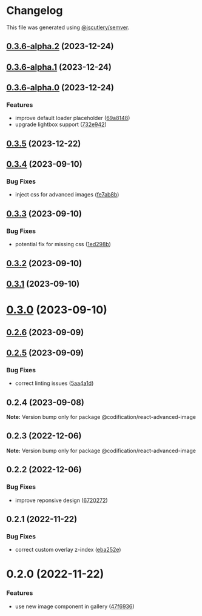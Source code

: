 # Changelog

This file was generated using [@jscutlery/semver](https://github.com/jscutlery/semver).

## [0.3.6-alpha.2](https://github.com/CodificationOrg/cutwater-react/compare/v0.3.6-alpha.1...v0.3.6-alpha.2) (2023-12-24)



## [0.3.6-alpha.1](https://github.com/CodificationOrg/cutwater-react/compare/v0.3.6-alpha.0...v0.3.6-alpha.1) (2023-12-24)



## [0.3.6-alpha.0](https://github.com/CodificationOrg/cutwater-react/compare/v0.3.5...v0.3.6-alpha.0) (2023-12-24)


### Features

* improve default loader placeholder ([69a8148](https://github.com/CodificationOrg/cutwater-react/commit/69a81481e7dd904fd2cd749e3c64c77293a67952))
* upgrade lightbox support ([732e942](https://github.com/CodificationOrg/cutwater-react/commit/732e942f8e062f9a5bbd05654a191d569801604d))



## [0.3.5](https://github.com/CodificationOrg/cutwater-react/compare/v0.3.4...v0.3.5) (2023-12-22)



## [0.3.4](https://github.com/CodificationOrg/cutwater-react/compare/v0.3.3...v0.3.4) (2023-09-10)


### Bug Fixes

* inject css for advanced images ([fe7ab8b](https://github.com/CodificationOrg/cutwater-react/commit/fe7ab8b2c530270fd504e3dc2404f3e6ed3daaf9))



## [0.3.3](https://github.com/CodificationOrg/cutwater-react/compare/v0.3.2...v0.3.3) (2023-09-10)


### Bug Fixes

* potential fix for missing css ([1ed298b](https://github.com/CodificationOrg/cutwater-react/commit/1ed298ba968bc57b0a054d50327989d65c072077))



## [0.3.2](https://github.com/CodificationOrg/cutwater-react/compare/v0.3.1...v0.3.2) (2023-09-10)



## [0.3.1](https://github.com/CodificationOrg/cutwater-react/compare/v0.3.0...v0.3.1) (2023-09-10)



# [0.3.0](https://github.com/CodificationOrg/cutwater-react/compare/v0.2.6...v0.3.0) (2023-09-10)



## [0.2.6](https://github.com/CodificationOrg/cutwater-react/compare/v0.2.5...v0.2.6) (2023-09-09)



## [0.2.5](https://github.com/CodificationOrg/cutwater-react/compare/v0.2.4...v0.2.5) (2023-09-09)


### Bug Fixes

* correct linting issues ([5aa4a1d](https://github.com/CodificationOrg/cutwater-react/commit/5aa4a1d7231ca5f18be1687d42c4c40038bbccc5))



## 0.2.4 (2023-09-08)

**Note:** Version bump only for package @codification/react-advanced-image





## 0.2.3 (2022-12-06)

**Note:** Version bump only for package @codification/react-advanced-image





## 0.2.2 (2022-12-06)


### Bug Fixes

* improve reponsive design ([6720272](https://github.com/CodificationOrg/cutwater-react/commit/6720272ecccc26573dd976f43b5d9a638be4862a))





## 0.2.1 (2022-11-22)


### Bug Fixes

* correct custom overlay z-index ([eba252e](https://github.com/CodificationOrg/cutwater-react/commit/eba252eb7a7718b5d9c9cf614eef0b7cea604a25))





# 0.2.0 (2022-11-22)


### Features

* use new image component in gallery ([47f6936](https://github.com/CodificationOrg/cutwater-react/commit/47f69360abdc5f902a0b443a30c216b42c0858f7))
